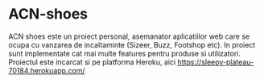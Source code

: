 # ACN-shoes
ACN shoes este un proiect personal, asemanator aplicatiilor web care se ocupa cu vanzarea de incaltaminte (Sizeer, Buzz, Footshop etc). In proiect sunt implementate cat mai multe features pentru produse si utilizatori. Proiectul este incarcat si pe platforma Heroku, aici https://sleepy-plateau-70184.herokuapp.com/

